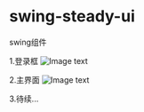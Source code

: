 # swing-steady-ui
swing组件

1.登录框
![Image text](https://github.com/lwdillon/swing-steady-ui/raw/master/.README/WeChate323d760e57358b3298f95e2e0933280.png)

2.主界面
![Image text](https://github.com/lwdillon/swing-steady-ui/raw/master/.README/WeChat39625d79adddaf9a5bd624c2e0d219e3.png)


3.待续...
